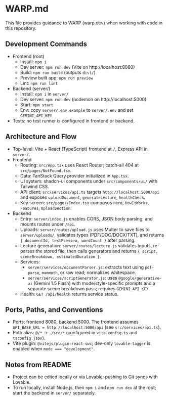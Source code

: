 # WARP.md

This file provides guidance to WARP (warp.dev) when working with code in this repository.

## Development Commands

- Frontend (root)
  - Install: `npm i`
  - Dev server: `npm run dev` (Vite on http://localhost:8080)
  - Build: `npm run build` (outputs `dist/`)
  - Preview built app: `npm run preview`
  - Lint: `npm run lint`
- Backend (server/)
  - Install: `npm i` in `server/`
  - Dev server: `npm run dev` (nodemon on http://localhost:5000)
  - Start: `npm start`
  - Env: copy `server/.env.example` to `server/.env` and set `GEMINI_API_KEY`
- Tests: no test runner is configured in frontend or backend.

## Architecture and Flow

- Top-level: Vite + React (TypeScript) frontend at `/`, Express API in `server/`.
- Frontend
  - Routing: `src/App.tsx` uses React Router; catch-all 404 at `src/pages/NotFound.tsx`.
  - Data: TanStack Query provider initialized in `App.tsx`.
  - UI system: shadcn-ui components under `src/components/ui/` with Tailwind CSS.
  - API client: `src/services/api.ts` targets `http://localhost:5000/api` and exposes `uploadDocument`, `generateLecture`, `healthCheck`.
  - Key screen: `src/pages/Index.tsx` composes `Hero`, `HowItWorks`, `Features`, `UploadSection`.
- Backend
  - Entry: `server/index.js` enables CORS, JSON body parsing, and mounts routes under `/api`.
  - Uploads: `server/routes/upload.js` uses Multer to save files to `server/uploads/`, validates types (PDF/DOC/DOCX/TXT), and returns `{ documentId, textPreview, wordCount }` after parsing.
  - Lecture generation: `server/routes/lecture.js` validates inputs, re-parses the stored file, then calls generators and returns `{ script, sceneBreakdown, estimatedDuration }`.
  - Services:
    - `server/services/documentParser.js`: extracts text using `pdf-parse`, `mammoth`, or raw read; normalizes whitespace.
    - `server/services/scriptGenerator.js`: uses `@google/generative-ai` (Gemini 1.5 Flash) with mode/style-specific prompts and a separate scene breakdown pass; requires `GEMINI_API_KEY`.
  - Health: `GET /api/health` returns service status.

## Ports, Paths, and Conventions

- Ports: frontend 8080, backend 5000. The frontend assumes `API_BASE_URL = http://localhost:5000/api` (see `src/services/api.ts`).
- Path alias: `@/*` → `./src/*` (configured in `vite.config.ts` and `tsconfig.json`).
- Vite plugin: `@vitejs/plugin-react-swc`; dev-only `lovable-tagger` is enabled when `mode === "development"`.

## Notes from README

- Project can be edited locally or via Lovable; pushing to Git syncs with Lovable.
- To run locally, install Node.js, then `npm i` and `npm run dev` at the root; start the backend in `server/` separately.
